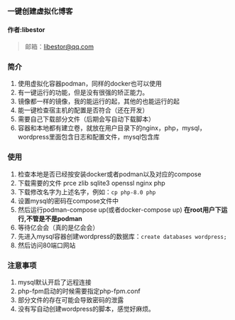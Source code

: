 ### 一键创建虚拟化博客

#### 作者:libestor

>  邮箱：libestor@qq.com

### 简介

1. 使用虚拟化容器podman，同样的docker也可以使用
2. 有一键运行的功能，但是没有很强的矫正能力。
3. 镜像都一样的镜像，我的能运行的起，其他的也能运行的起
4. 能一键检查宿主机的配置是否符合（还在开发）
5. 需要自己下载部分文件（后期会写自动下载脚本）
6. 容器和本地都有建立卷，就放在用户目录下的nginx，php，mysql，wordpress里面包含日志和配置文件，mysql包含库

### 使用

1. 检查本地是否已经按安装docker或者podman以及对应的compose
2. 下载需要的文件 prce zlib sqlite3 openssl nginx php
3. 下载修改名字为上述名字，例如：`cp php-8.0 php`
4. 设置mysql的密码在compose文件中
5. 然后运行podman-compose up(或者docker-compose up) **在root用户下运行,不管是不是podman**
6. 等待亿会会（真的是亿会会）
7. 先进入mysql容器创建wordpress的数据库：`create databases wordpress;`
8. 然后访问80端口网站

### 注意事项

1. mysql默认开启了远程连接
2. php-fpm启动的时候需要指定php-fpm.conf
3. 部分文件的存在可能会导致密码的泄露
3. 没有写自动创建wordpress的脚本，感觉好麻烦。

